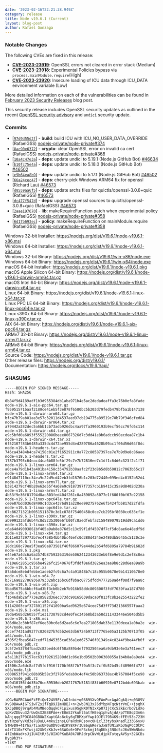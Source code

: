 ```yaml
---
date: '2023-02-16T22:21:38.949Z'
category: release
title: Node v19.6.1 (Current)
layout: blog-post
author: Rafael Gonzaga
---
```


### Notable Changes

The following CVEs are fixed in this release:

- **[CVE-2023-23919](https://cve.mitre.org/cgi-bin/cvename.cgi?name=CVE-2023-23919)**: OpenSSL errors not cleared in error stack (Medium)
- **[CVE-2023-23918](https://cve.mitre.org/cgi-bin/cvename.cgi?name=CVE-2023-23918)**: Experimental Policies bypass via `process.mainModule.require`(High)
- **[CVE-2023-23920](https://cve.mitre.org/cgi-bin/cvename.cgi?name=CVE-2023-23920)**: Insecure loading of ICU data through ICU_DATA environment variable (Low)

More detailed information on each of the vulnerabilities can be found in [February 2023 Security Releases](/blog/vulnerability/february-2023-security-releases/) blog post.

This security release includes OpenSSL security updates as outlined in the recent
[OpenSSL security advisory](https://www.openssl.org/news/secadv/20230207.txt) and `undici` security update.

### Commits

- \[[`97d9d55d2f`](https://github.com/nodejs/node/commit/97d9d55d2f)] - **build**: build ICU with ICU_NO_USER_DATA_OVERRIDE (RafaelGSS) [nodejs-private/node-private#374](https://github.com/nodejs-private/node-private/pull/374)
- \[[`8ac90e6372`](https://github.com/nodejs/node/commit/8ac90e6372)] - **crypto**: clear OpenSSL error on invalid ca cert (RafaelGSS) [nodejs-private/node-private#368](https://github.com/nodejs-private/node-private/pull/368)
- \[[`10a4c47e3a`](https://github.com/nodejs/node/commit/10a4c47e3a)] - **deps**: update undici to 5.19.1 (Node.js GitHub Bot) [#46634](https://github.com/nodejs/node/pull/46634)
- \[[`b10fc75e4a`](https://github.com/nodejs/node/commit/b10fc75e4a)] - **deps**: update undici to 5.18.0 (Node.js GitHub Bot) [#46502](https://github.com/nodejs/node/pull/46502)
- \[[`e9b64ea8b9`](https://github.com/nodejs/node/commit/e9b64ea8b9)] - **deps**: update undici to 5.17.1 (Node.js GitHub Bot) [#46502](https://github.com/nodejs/node/pull/46502)
- \[[`66a24cec47`](https://github.com/nodejs/node/commit/66a24cec47)] - **deps**: cherry-pick Windows ARM64 fix for openssl (Richard Lau) [#46573](https://github.com/nodejs/node/pull/46573)
- \[[`d8559aa6f5`](https://github.com/nodejs/node/commit/d8559aa6f5)] - **deps**: update archs files for quictls/openssl-3.0.8+quic (RafaelGSS) [#46573](https://github.com/nodejs/node/pull/46573)
- \[[`dc477f547d`](https://github.com/nodejs/node/commit/dc477f547d)] - **deps**: upgrade openssl sources to quictls/openssl-3.0.8+quic (RafaelGSS) [#46573](https://github.com/nodejs/node/pull/46573)
- \[[`2aae197670`](https://github.com/nodejs/node/commit/2aae197670)] - **lib**: makeRequireFunction patch when experimental policy (RafaelGSS) [nodejs-private/node-private#358](https://github.com/nodejs-private/node-private/pull/358)
- \[[`6d17b693ec`](https://github.com/nodejs/node/commit/6d17b693ec)] - **policy**: makeRequireFunction on mainModule.require (RafaelGSS) [nodejs-private/node-private#358](https://github.com/nodejs-private/node-private/pull/358)

Windows 32-bit Installer: https://nodejs.org/dist/v19.6.1/node-v19.6.1-x86.msi \
Windows 64-bit Installer: https://nodejs.org/dist/v19.6.1/node-v19.6.1-x64.msi \
Windows 32-bit Binary: https://nodejs.org/dist/v19.6.1/win-x86/node.exe \
Windows 64-bit Binary: https://nodejs.org/dist/v19.6.1/win-x64/node.exe \
macOS 64-bit Installer: https://nodejs.org/dist/v19.6.1/node-v19.6.1.pkg \
macOS Apple Silicon 64-bit Binary: https://nodejs.org/dist/v19.6.1/node-v19.6.1-darwin-arm64.tar.gz \
macOS Intel 64-bit Binary: https://nodejs.org/dist/v19.6.1/node-v19.6.1-darwin-x64.tar.gz \
Linux 64-bit Binary: https://nodejs.org/dist/v19.6.1/node-v19.6.1-linux-x64.tar.xz \
Linux PPC LE 64-bit Binary: https://nodejs.org/dist/v19.6.1/node-v19.6.1-linux-ppc64le.tar.xz \
Linux s390x 64-bit Binary: https://nodejs.org/dist/v19.6.1/node-v19.6.1-linux-s390x.tar.xz \
AIX 64-bit Binary: https://nodejs.org/dist/v19.6.1/node-v19.6.1-aix-ppc64.tar.gz \
ARMv7 32-bit Binary: https://nodejs.org/dist/v19.6.1/node-v19.6.1-linux-armv7l.tar.xz \
ARMv8 64-bit Binary: https://nodejs.org/dist/v19.6.1/node-v19.6.1-linux-arm64.tar.xz \
Source Code: https://nodejs.org/dist/v19.6.1/node-v19.6.1.tar.gz \
Other release files: https://nodejs.org/dist/v19.6.1/ \
Documentation: https://nodejs.org/docs/v19.6.1/api/

### SHASUMS

```
-----BEGIN PGP SIGNED MESSAGE-----
Hash: SHA256

0b84f9d4189adf1b3d955384db1aba971b4e5ac2dedadeaffa3c76b0efa8fade  node-v19.6.1-aix-ppc64.tar.gz
f95951571baaf2180ce41eb5f3e878f6580bc5b203d79fedb479bf5a1b147138  node-v19.6.1-darwin-arm64.tar.gz
bfc47b79ab01aa3e57c32011d4537aed97cb194775a89519c70b79f346cfed84  node-v19.6.1-darwin-arm64.tar.xz
a79442a282dec5a6bb1cb73adb926dbc4aa97fa3960193b9ecf56cc76fd6c114  node-v19.6.1-darwin-x64.tar.gz
e9c5bfd0a6893f555220086beee8067326d7c3dd41e8b6adccb90ecdea87c1b4  node-v19.6.1-darwin-x64.tar.xz
6f52107f83b6485a335dc4d72ae955d4ed289786a4628b09ac1f06d56d64f8dc  node-v19.6.1-headers.tar.gz
746ca43484b4ca74158c01e2f1652911c0a772c80587397ce7e7b9d9e8c86aee  node-v19.6.1-headers.tar.xz
1787b3795c64eac44ca6b88fe5bf29c7e7b72816ee7c1df1c64d6c323f2c1f71  node-v19.6.1-linux-arm64.tar.gz
a0ce4a79d1b43a401ba4158c354792b38aafc2f23d8b5d0b50812c7063b55c17  node-v19.6.1-linux-arm64.tar.xz
e9148d7110cc34ea9c22d9cd42eb3fd1876b1c203d72440e095ed4c0152b52d4  node-v19.6.1-linux-armv7l.tar.gz
b3814279cf48b20e62e55f4a68e9c9187397f7357cb1b9415c35a9d8402d230a  node-v19.6.1-linux-armv7l.tar.xz
4b53f9e36f81794d8ac803fed404f261c0a459092a5077e1f600f0bf67e22158  node-v19.6.1-linux-ppc64le.tar.gz
ce0e07bdd036d8490c1d3ce4376d91a220ee99275762e6f5424fb5817d22fdfa  node-v19.6.1-linux-ppc64le.tar.xz
67c86271321b0051511870c3d1c078f75400458c0ce7cb295bf8030cc633cf1e  node-v19.6.1-linux-s390x.tar.gz
ab999123afd6b44c8d5235300e6fb00fc8aedfebfa2158489079519dd9ca1dd6  node-v19.6.1-linux-s390x.tar.xz
c6a64d49003861bf465a9ab8e876d5c13c59f1df4507df7cf5dc8ae6e48edf9d  node-v19.6.1-linux-x64.tar.gz
2b11e02f29772b7ec475854bb40bc46efc0d380d4245e2480db56455c5120c3e  node-v19.6.1-linux-x64.tar.xz
18dc168c79ea5f3ea50a873581f46f866079e44de2b54fd6805a79784b91682d  node-v19.6.1.pkg
e44e67a4dc6a6a3574b8759326319de5062412343623eb6f8e9e9d1c2ef8c0ea  node-v19.6.1.tar.gz
7710e6c2851c956be4926fc2540678f3fddf8e6d3826ea3aa9b8c28d6ea89a9b  node-v19.6.1.tar.xz
87a6dce8ebdfebbe1adeb2fc9c6a7c4a91848b7c18c955b0670e9b14110678e0  node-v19.6.1-win-x64.7z
b3716a822786936879332abc16bc6df8bac0775dfdd4777268ad4f08d7f9aa8c  node-v19.6.1-win-x64.zip
5bad5675a6bbcf6ad3bf3cb6b2eb7b916b58ddc869800f3fdf7039faa187d780  node-v19.6.1-win-x86.7z
f1b46dab2af773e28582d36ec373dc90165639daca0f813fc8b2e25543222fe2  node-v19.6.1-win-x86.zip
51142803caf327801152f41890ba9ad9625e674cee75d3ff73d21366557faaa2  node-v19.6.1-x64.msi
19da4565d260557f1e31738793cd4e0fec34568bd3a58d211433446e5046d5b5  node-v19.6.1-x86.msi
386d0e2c3bbf87ef6ee59bc6e6d2aa6c6e7ea271805dab33e1130deea1a0ba2e  win-x64/node.exe
dccef7431ad9277c820827b7d5b2e63db6724b9713f7765e05a3125b70713f05  win-x64/node.lib
4305f2fbea5047cedf71d45355ca636a1ed675746f01349c4c8244f9be44fb6f  win-x64/node_pdb.7z
3c5f2e53784fbad2c82bed4c6f58a889b4ef7932504ea6a9db93e6e3a741eec7  win-x64/node_pdb.zip
a3a11b277b157ec631f92615288dd1c06e1bd9502b006308055a1b4b8a8a9ed4  win-x86/node.exe
d1506c2a6dc8af7d5fdf916f170bf68f7b7f9a5f3c7cf0b52b45cf40966f472f  win-x86/node.lib
c008653f941c08b95b58c3f2785fedab0c4ef4c50b963738ac4b767084f5ce90  win-x86/node_pdb.7z
6b9d10156f4d35b76ce89536deb2021767b5181f83fb60920e0712bddc693bab  win-x86/node_pdb.zip
-----BEGIN PGP SIGNATURE-----

iQGzBAEBCAAdFiEEiQwI24V5Fi/uDfnbi+q0389VXvQFAmPurAgACgkQi+q0389V
XvS0BAwAjGTSiwTZsifTgB9JImHBBJ+n+2wbJN13xJ6dYbpNFqcNtrVnE++jsghX
SXJpDBQj9rqAb4MuMBeoQqqkCFipixus9SgNX0TNIxXp87IjCKc5ZkEcrboVLdXo
spKvZDbvu32rUwQsX2B88PAe+/E0mS2Ykuhl5atfHEeq1phvAjdA/p7TE8q23m6n
kAhjqqq7PDC840GBOW2XaptGAs6cUy6qTBMXpYYwp1OJEl79B4K9cfFEt53s723H
pVtRzePyVXd3e7uDuLU4mkyiznsLGPaRdxRCsovcOH1cl33tybsXnadl233G6yxU
5TMvD9+4IYha/TiasUP0uODVcwBzKY8XFrIUS6qEReraJxBfUNiaKbJGqPCCOCPC
o4rTX10xFKYwsj42Gk9/KbJv+6SWOo6+DFeFSckmj16qDKkj3NOcScJ6u5WmNkdu
4fZmbWad+sJjIU4ItR/5/OIXOPKuBA0k78MJdrpCNvWidjpkTotqyAV5y+32GCBs
Dyg9h3Y+
=fsRY
-----END PGP SIGNATURE-----

```
